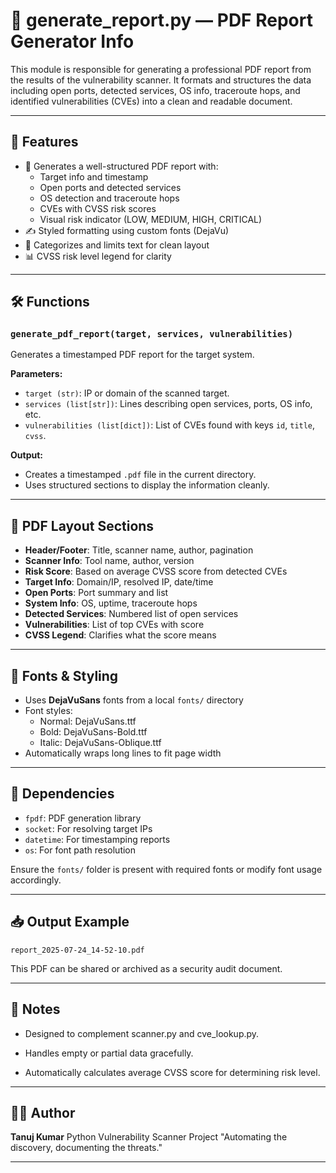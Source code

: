 # 📄 generate_report.py — PDF Report Generator Info

This module is responsible for generating a professional PDF report from the results of the vulnerability scanner. It formats and structures the data including open ports, detected services, OS info, traceroute hops, and identified vulnerabilities (CVEs) into a clean and readable document.

---

## 🔧 Features

- 📑 Generates a well-structured PDF report with:
  - Target info and timestamp
  - Open ports and detected services
  - OS detection and traceroute hops
  - CVEs with CVSS risk scores
  - Visual risk indicator (LOW, MEDIUM, HIGH, CRITICAL)
- ✍️ Styled formatting using custom fonts (DejaVu)
- 📌 Categorizes and limits text for clean layout
- 📊 CVSS risk level legend for clarity

---

## 🛠 Functions

### `generate_pdf_report(target, services, vulnerabilities)`
Generates a timestamped PDF report for the target system.

**Parameters:**
- `target (str)`: IP or domain of the scanned target.
- `services (list[str])`: Lines describing open services, ports, OS info, etc.
- `vulnerabilities (list[dict])`: List of CVEs found with keys `id`, `title`, `cvss`.

**Output:**
- Creates a timestamped `.pdf` file in the current directory.
- Uses structured sections to display the information cleanly.

---

## 🎨 PDF Layout Sections

- **Header/Footer**: Title, scanner name, author, pagination
- **Scanner Info**: Tool name, author, version
- **Risk Score**: Based on average CVSS score from detected CVEs
- **Target Info**: Domain/IP, resolved IP, date/time
- **Open Ports**: Port summary and list
- **System Info**: OS, uptime, traceroute hops
- **Detected Services**: Numbered list of open services
- **Vulnerabilities**: List of top CVEs with score
- **CVSS Legend**: Clarifies what the score means

---

## 📘 Fonts & Styling

- Uses **DejaVuSans** fonts from a local `fonts/` directory
- Font styles:
  - Normal: DejaVuSans.ttf
  - Bold: DejaVuSans-Bold.ttf
  - Italic: DejaVuSans-Oblique.ttf
- Automatically wraps long lines to fit page width

---

## 📌 Dependencies

- `fpdf`: PDF generation library
- `socket`: For resolving target IPs
- `datetime`: For timestamping reports
- `os`: For font path resolution

Ensure the `fonts/` folder is present with required fonts or modify font usage accordingly.

---

## 📥 Output Example

```plaintext
report_2025-07-24_14-52-10.pdf
```
This PDF can be shared or archived as a security audit document.


---


## 📎 Notes

- Designed to complement scanner.py and cve_lookup.py.

- Handles empty or partial data gracefully.

- Automatically calculates average CVSS score for determining risk level.


---


## 👨‍💻 Author

**Tanuj Kumar**
Python Vulnerability Scanner Project
"Automating the discovery, documenting the threats."


---

